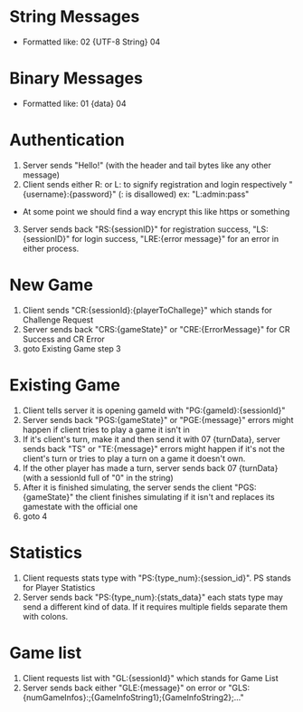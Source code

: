 String Messages
===============
 - Formatted like: 02 {UTF-8 String} 04
 
Binary Messages
===============
 - Formatted like: 01 {data} 04 
 
Authentication
==============
 1. Server sends "Hello!" (with the header and tail bytes like any other message)
 2. Client sends either R: or L: to signify registration and login respectively "{username}:{password}" (: is disallowed) ex: "L:admin:pass"
   - At some point we should find a way encrypt this like https or something
 3. Server sends back "RS:{sessionID}" for registration success, "LS:{sessionID}" for login success, "LRE:{error message}" for an error in either process.
 
New Game
========
 1. Client sends "CR:{sessionId}:{playerToChallege}" which stands for Challenge Request
 2. Server sends back "CRS:{gameState}" or "CRE:{ErrorMessage}" for CR Success and CR Error
 3. goto Existing Game step 3
 
Existing Game
=============
 1. Client tells server it is opening gameId with "PG:{gameId}:{sessionId}"
 2. Server sends back "PGS:{gameState}" or "PGE:{message}" errors might happen if client tries to play a game it isn't in
 3. If it's client's turn, make it and then send it with 07 {turnData}, server sends back "TS" or "TE:{message}" errors might happen if it's not the client's turn or tries to play a turn on a game it doesn't own.
 4. If the other player has made a turn, server sends back 07 {turnData} (with a sessionId full of "0" in the string)
 5. After it is finished simulating, the server sends the client "PGS:{gameState}" the client finishes simulating if it isn't and replaces its gamestate with the official one
 6. goto 4 
 
Statistics
==========
 1. Client requests stats type with "PS:{type_num}:{session_id}". PS stands for Player Statistics
 2. Server sends back "PS:{type_num}:{stats_data}" each stats type may send a different kind of data. If it requires multiple fields separate them with colons.

Game list
=========
 1. Client requests list with "GL:{sessionId}" which stands for Game List
 2. Server sends back either "GLE:{message}" on error or "GLS:{numGameInfos}:;{GameInfoString1};{GameInfoString2};..."